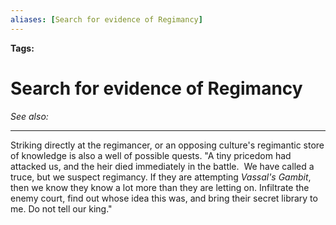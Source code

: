 ```yaml
---
aliases: [Search for evidence of Regimancy]
---
```


**Tags:** 
# Search for evidence of Regimancy
*See also:* 
___
Striking directly at the regimancer, or an opposing culture's regimantic store of knowledge is also a well of possible quests. "A tiny pricedom had attacked us, and the heir died immediately in the battle.  We have called a truce, but we suspect regimancy. If they are attempting _Vassal's Gambit_, then we know they know a lot more than they are letting on. Infiltrate the enemy court, find out whose idea this was, and bring their secret library to me. Do not tell our king."